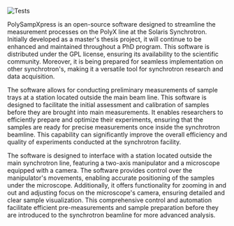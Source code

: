 ![Tests](https://github.com/KrOlech/Magisterka/actions/workflows/python-app.yml/badge.svg)

PolySampXpress is an open-source software designed to streamline the measurement processes on the PolyX line at the Solaris Synchrotron. Initially developed as a master's thesis project, it will continue to be enhanced and maintained throughout a PhD program. This software is distributed under the GPL license, ensuring its availability to the scientific community. Moreover, it is being prepared for seamless implementation on other synchrotron's, making it a versatile tool for synchrotron research and data acquisition.

The software allows for conducting preliminary measurements of sample trays at a station located outside the main beam line. This software is designed to facilitate the initial assessment and calibration of samples before they are brought into main measurements. It enables researchers to efficiently prepare and optimize their experiments, ensuring that the samples are ready for precise measurements once inside the synchrotron beamline. This capability can significantly improve the overall efficiency and quality of experiments conducted at the synchrotron facility.

The software is designed to interface with a station located outside the main synchrotron line, featuring a two-axis manipulator and a microscope equipped with a camera. The software provides control over the manipulator's movements, enabling accurate positioning of the samples under the microscope. Additionally, it offers functionality for zooming in and out and adjusting focus on the microscope's camera, ensuring detailed and clear sample visualization. This comprehensive control and automation facilitate efficient pre-measurements and sample preparation before they are introduced to the synchrotron beamline for more advanced analysis.
